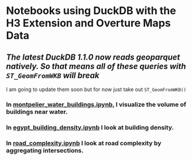 # Notebooks using DuckDB with the H3 Extension and Overture Maps Data

## *The latest DuckDB 1.1.0 now reads geoparquet natively. So that means all of these queries with `ST_GeomFromWKB` will break*
I am going to update them soon but for now just take out `ST_GeomFromWKB()`

### In [montpelier_water_buildings.ipynb](montpelier_water_buildings.ipynb), I visualize the volume of buildings near water.

### In [egypt_building_density.ipynb](egypt_building_density.ipynb) I look at building density.

### In [road_complexity.ipynb](road_complexity.ipynb) I look at road complexity by aggregating intersections.
